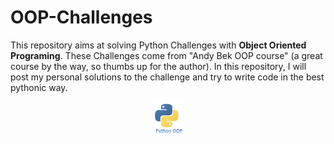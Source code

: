 # OOP-Challenges

This repository aims at solving Python Challenges with **Object Oriented Programing**. These Challenges come from "Andy Bek OOP course" (a great course by the way, so thumbs up for the author).
In this repository, I will post my personal solutions to the challenge and try to write code in the best pythonic way.
<p align="center">
  <img src="images/pythonOOP.png?raw=true" width="48">
</p>